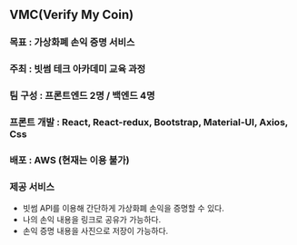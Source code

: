 ## VMC(Verify My Coin)
### 목표 :  가상화폐 손익 증명 서비스
### 주최 : 빗썸 테크 아카데미 교육 과정
### 팀 구성 : 프론트엔드 2명 / 백엔드 4명
### 프론트 개발 : React, React-redux, Bootstrap, Material-UI, Axios, Css
### 배포 : AWS (현재는 이용 불가)
### 제공 서비스
- 빗썸 API를 이용해 간단하게 가상화폐 손익을 증명할 수 있다.
- 나의 손익 내용을 링크로 공유가 가능하다.
- 손익 증명 내용을 사진으로 저장이 가능하다.
